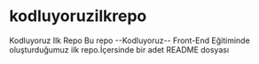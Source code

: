 # kodluyoruzilkrepo
Kodluyoruz Ilk Repo
Bu repo --Kodluyoruz--  Front-End Eğitiminde oluşturduğumuz ilk repo.İçersinde  bir adet README dosyası
